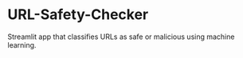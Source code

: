 # URL-Safety-Checker
Streamlit app that classifies URLs as safe or malicious using machine learning.

